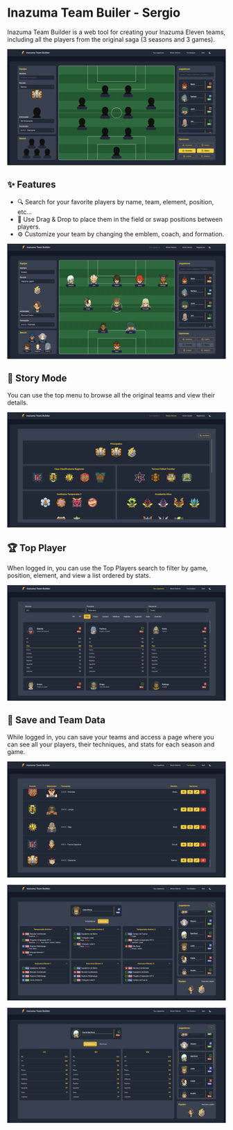 # Inazuma Team Builer - Sergio

Inazuma Team Builder is a web tool for creating your Inazuma Eleven teams, including all the players from the original saga (3 seasons and 3 games).

![Team Builder](/resources/img/screenshots/Captura.PNG)

## ✨ Features

-   🔍 Search for your favorite players by name, team, element, position, etc...
-   🧩 Use Drag & Drop to place them in the field or swap positions between players.
-   ⚙️ Customize your team by changing the emblem, coach, and formation.

![Team Builder Team](/resources/img/screenshots/Captura%201.PNG)

## 📖 Story Mode

You can use the top menu to browse all the original teams and view their details.

![Sroty Mode](/resources/img/screenshots/Captura%202.PNG)

## 🏆 Top Player

When logged in, you can use the Top Players search to filter by game, position, element, and view a list ordered by stats.

![Top Players](/resources/img/screenshots/Captura%203.PNG)

## 💾 Save and Team Data

While logged in, you can save your teams and access a page where you can see all your players, their techniques, and stats for each season and game.

![Saved Teams](/resources/img/screenshots/Captura%206.PNG)

![Techniques Team](/resources/img/screenshots/Captura%204.PNG)

![Stats Team](/resources/img/screenshots/Captura%205.PNG)
